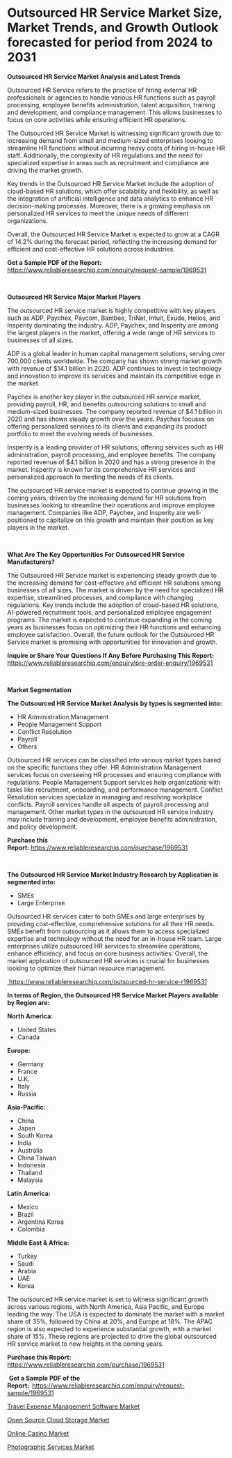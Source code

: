 <p><h1>Outsourced HR Service Market Size, Market Trends, and Growth Outlook forecasted for period from 2024 to 2031</h1></p><p><strong>Outsourced HR Service Market Analysis and Latest Trends</strong></p>
<p><p>Outsourced HR Service refers to the practice of hiring external HR professionals or agencies to handle various HR functions such as payroll processing, employee benefits administration, talent acquisition, training and development, and compliance management. This allows businesses to focus on core activities while ensuring efficient HR operations.</p><p>The Outsourced HR Service Market is witnessing significant growth due to increasing demand from small and medium-sized enterprises looking to streamline HR functions without incurring heavy costs of hiring in-house HR staff. Additionally, the complexity of HR regulations and the need for specialized expertise in areas such as recruitment and compliance are driving the market growth.</p><p>Key trends in the Outsourced HR Service Market include the adoption of cloud-based HR solutions, which offer scalability and flexibility, as well as the integration of artificial intelligence and data analytics to enhance HR decision-making processes. Moreover, there is a growing emphasis on personalized HR services to meet the unique needs of different organizations.</p><p>Overall, the Outsourced HR Service Market is expected to grow at a CAGR of 14.2% during the forecast period, reflecting the increasing demand for efficient and cost-effective HR solutions across industries.</p></p>
<p><strong>Get a Sample PDF of the Report:&nbsp;</strong> <a href="https://www.reliableresearchiq.com/enquiry/request-sample/1969531">https://www.reliableresearchiq.com/enquiry/request-sample/1969531</a></p>
<p>&nbsp;</p>
<p><strong>Outsourced HR Service Major Market Players</strong></p>
<p><p>The outsourced HR service market is highly competitive with key players such as ADP, Paychex, Paycom, Bambee, TriNet, Intuit, Exude, Helios, and Insperity dominating the industry. ADP, Paychex, and Insperity are among the largest players in the market, offering a wide range of HR services to businesses of all sizes.</p><p>ADP is a global leader in human capital management solutions, serving over 700,000 clients worldwide. The company has shown strong market growth with revenue of $14.1 billion in 2020. ADP continues to invest in technology and innovation to improve its services and maintain its competitive edge in the market.</p><p>Paychex is another key player in the outsourced HR service market, providing payroll, HR, and benefits outsourcing solutions to small and medium-sized businesses. The company reported revenue of $4.1 billion in 2020 and has shown steady growth over the years. Paychex focuses on offering personalized services to its clients and expanding its product portfolio to meet the evolving needs of businesses.</p><p>Insperity is a leading provider of HR solutions, offering services such as HR administration, payroll processing, and employee benefits. The company reported revenue of $4.1 billion in 2020 and has a strong presence in the market. Insperity is known for its comprehensive HR services and personalized approach to meeting the needs of its clients.</p><p>The outsourced HR service market is expected to continue growing in the coming years, driven by the increasing demand for HR solutions from businesses looking to streamline their operations and improve employee management. Companies like ADP, Paychex, and Insperity are well-positioned to capitalize on this growth and maintain their position as key players in the market.</p></p>
<p>&nbsp;</p>
<p><strong>What Are The Key Opportunities For Outsourced HR Service Manufacturers?</strong></p>
<p><p>The Outsourced HR Service market is experiencing steady growth due to the increasing demand for cost-effective and efficient HR solutions among businesses of all sizes. The market is driven by the need for specialized HR expertise, streamlined processes, and compliance with changing regulations. Key trends include the adoption of cloud-based HR solutions, AI-powered recruitment tools, and personalized employee engagement programs. The market is expected to continue expanding in the coming years as businesses focus on optimizing their HR functions and enhancing employee satisfaction. Overall, the future outlook for the Outsourced HR Service market is promising with opportunities for innovation and growth.</p></p>
<p><strong>Inquire or Share Your Questions If Any Before Purchasing This Report:</strong> <a href="https://www.reliableresearchiq.com/enquiry/pre-order-enquiry/1969531">https://www.reliableresearchiq.com/enquiry/pre-order-enquiry/1969531</a></p>
<p>&nbsp;</p>
<p><strong>Market Segmentation</strong></p>
<p><strong>The Outsourced HR Service Market Analysis by types is segmented into:</strong></p>
<p><ul><li>HR Administration Management</li><li>People Management Support</li><li>Conflict Resolution</li><li>Payroll</li><li>Others</li></ul></p>
<p><p>Outsourced HR services can be classified into various market types based on the specific functions they offer. HR Administration Management services focus on overseeing HR processes and ensuring compliance with regulations. People Management Support services help organizations with tasks like recruitment, onboarding, and performance management. Conflict Resolution services specialize in managing and resolving workplace conflicts. Payroll services handle all aspects of payroll processing and management. Other market types in the outsourced HR service industry may include training and development, employee benefits administration, and policy development.</p></p>
<p><strong>Purchase this Report:&nbsp;</strong><a href="https://www.reliableresearchiq.com/purchase/1969531">https://www.reliableresearchiq.com/purchase/1969531</a></p>
<p>&nbsp;</p>
<p><strong>The Outsourced HR Service Market Industry Research by Application is segmented into:</strong></p>
<p><ul><li>SMEs</li><li>Large Enterprise</li></ul></p>
<p><p>Outsourced HR services cater to both SMEs and large enterprises by providing cost-effective, comprehensive solutions for all their HR needs. SMEs benefit from outsourcing as it allows them to access specialized expertise and technology without the need for an in-house HR team. Large enterprises utilize outsourced HR services to streamline operations, enhance efficiency, and focus on core business activities. Overall, the market application of outsourced HR services is crucial for businesses looking to optimize their human resource management.</p></p>
<p><a href="https://www.reliableresearchiq.com/outsourced-hr-service-r1969531">&nbsp;https://www.reliableresearchiq.com/outsourced-hr-service-r1969531</a></p>
<p><strong>In terms of Region, the Outsourced HR Service Market Players available by Region are:</strong></p>
<p>
    <p> <strong> North America: </strong>
        <ul>
            <li>United States</li>
            <li>Canada</li>
        </ul>
        </p> 
    <p> <strong> Europe: </strong>
        <ul>
            <li>Germany</li>
            <li>France</li>
            <li>U.K.</li>
            <li>Italy</li>
            <li>Russia</li>
        </ul>
        </p> 
    <p> <strong> Asia-Pacific: </strong>
        <ul>
            <li>China</li>
            <li>Japan</li>
            <li>South Korea</li>
            <li>India</li>
            <li>Australia</li>
            <li>China Taiwan</li>
            <li>Indonesia</li>
            <li>Thailand</li>
            <li>Malaysia</li>
        </ul>
        </p> 
    <p> <strong> Latin America: </strong>
        <ul>
            <li>Mexico</li>
            <li>Brazil</li>
            <li>Argentina Korea</li>
            <li>Colombia</li>
        </ul>
        </p> 
    <p> <strong> Middle East & Africa: </strong>
        <ul>
            <li>Turkey</li>
            <li>Saudi</li>
            <li>Arabia</li>
            <li>UAE</li>
            <li>Korea</li>
        </ul>
    </p>
    </p>
<p><p>The outsourced HR service market is set to witness significant growth across various regions, with North America, Asia Pacific, and Europe leading the way. The USA is expected to dominate the market with a market share of 35%, followed by China at 20%, and Europe at 18%. The APAC region is also expected to experience substantial growth, with a market share of 15%. These regions are projected to drive the global outsourced HR service market to new heights in the coming years.</p></p>
<p><strong>Purchase this Report: </strong><a href="https://www.reliableresearchiq.com/purchase/1969531">https://www.reliableresearchiq.com/purchase/1969531</a></p>
<p>&nbsp;<strong>Get a Sample PDF of the Report:&nbsp;&nbsp;</strong><a href="https://www.reliableresearchiq.com/enquiry/request-sample/1969531">https://www.reliableresearchiq.com/enquiry/request-sample/1969531</a></p>
<p><strong></strong></p>
<p><p><a href="https://github.com/trameciabutler45/Market-Research-Report-List-1/blob/main/travel-expense-management-software-market.md">Travel Expense Management Software Market</a></p><p><a href="https://www.linkedin.com/pulse/global-open-source-cloud-storage-market-focus-application-end-use-w2vzc">Open Source Cloud Storage Market</a></p><p><a href="https://www.linkedin.com/pulse/evaluating-global-online-casino-market-trends-growth-opportunities-gsnme">Online Casino Market</a></p><p><a href="https://github.com/sydneyHley85/Market-Research-Report-List-1/blob/main/photographic-services-market.md">Photographic Services Market</a></p></p>